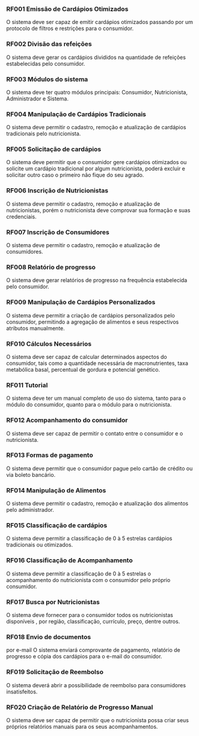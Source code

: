 ### RF001 Emissão de Cardápios Otimizados

O sistema deve ser capaz de emitir cardápios otimizados passando por um protocolo de filtros e restrições para o consumidor.

### RF002 Divisão das refeições 
O sistema deve gerar os cardápios divididos na quantidade de refeições estabelecidas pelo consumidor.

### RF003 Módulos do sistema 
O sistema deve ter quatro módulos principais: Consumidor, Nutricionista, Administrador e Sistema.

### RF004 Manipulação de Cardápios Tradicionais 
O sistema deve permitir o cadastro, remoção e atualização de cardápios tradicionais pelo nutricionista.

### RF005 Solicitação de cardápios 
O sistema deve permitir que o consumidor gere cardápios otimizados ou solicite um cardápio tradicional por algum nutricionista, poderá excluir e solicitar outro caso o
primeiro não fique do seu agrado.

### RF006 Inscrição de Nutricionistas 
O sistema deve permitir o cadastro, remoção e atualização de nutricionistas, porém o nutricionista deve comprovar sua formação e suas credenciais.

### RF007 Inscrição de Consumidores 
O sistema deve permitir o cadastro, remoção e atualização de consumidores.

### RF008 Relatório de progresso 
O sistema deve gerar relatórios de progresso na frequência estabelecida pelo consumidor.

### RF009 Manipulação de Cardápios Personalizados 
O sistema deve permitir a criação de cardápios personalizados pelo consumidor, permitindo a agregação de alimentos e seus respectivos atributos manualmente.

### RF010 Cálculos Necessários 
O sistema deve ser capaz de calcular determinados aspectos do consumidor, tais como a quantidade necessária de macronutrientes, taxa metabólica basal, percentual de gordura e potencial genético.

### RF011 Tutorial 
O sistema deve ter um manual completo de uso do sistema, tanto para o módulo do consumidor, quanto para o módulo para o nutricionista.

### RF012 Acompanhamento do consumidor
O sistema deve ser capaz de permitir o contato entre o consumidor e o nutricionista.

### RF013 Formas de pagamento 
O sistema deve permitir que o consumidor pague pelo cartão de crédito ou via boleto bancário.

### RF014 Manipulação de Alimentos 
O sistema deve permitir o cadastro, remoção e atualização dos alimentos pelo administrador.

### RF015 Classificação de cardápios 
O sistema deve permitir a classificação de 0 à 5 estrelas cardápios tradicionais ou otimizados.

### RF016 Classificação de Acompanhamento 
O sistema deve permitir a classificação de 0 à 5 estrelas o acompanhamento do nutricionista com o consumidor pelo próprio consumidor.

### RF017 Busca por Nutricionistas 
O sistema deve fornecer para o consumidor todos os nutricionistas disponíveis , por região, classificação, currículo, preço, dentre outros.

### RF018 Envio de documentos
por e-mail O sistema enviará comprovante de pagamento, relatório de progresso e cópia dos cardápios para o e-mail do consumidor.

### RF019 Solicitação de Reembolso
O sistema deverá abrir a possibilidade de reembolso para consumidores insatisfeitos.

### RF020 Criação de Relatório de Progresso Manual 
O sistema deve ser capaz de permitir que o nutricionista possa criar seus próprios relatórios manuais para os seus acompanhamentos.
